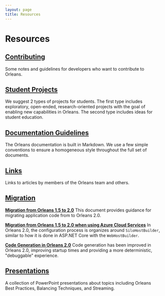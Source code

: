 ```yaml
---
layout: page
title: Resources
---
```

# Resources

## [Contributing](contributing.md)

Some notes and guidelines for developers who want to contribute to Orleans.

## [Student Projects](student_projects.md)

We suggest 2 types of projects for students.
The first type includes exploratory, open-ended, research-oriented projects with the goal of enabling new capabilities in Orleans.
The second type includes ideas for student education.

## [Documentation Guidelines](documentation_guidelines.md)

The Orleans documentation is built in Markdown.
We use a few simple conventions to ensure a homogeneous style throughout the full set of documents.

## [Links](links.md)

Links to articles by members of the Orleans team and others.

## [Migration](migration/toc.yml)

**[Migration from Orleans 1.5 to 2.0](migration/migration1.5.md)**
This document provides guidance for migrating application code from to Orleans 2.0.

**[Migration from Orleans 1.5 to 2.0 when using Azure Cloud Services](migration/migrationAzure2.0.md)**
In Orleans 2.0, the configuration process is organizes around `SiloHostBuilder`, similar to how it is done in ASP.NET Core with the `WebHostBuilder`.

**[Code Generation in Orleans 2.0](migration/codegen.md)**
Code generation has been improved in Orleans 2.0, improving startup times and providing a more deterministic, "debuggable" experience.

## [Presentations](presentations/index.md)

A collection of PowerPoint presentations about topics including Orleans Best Practices, Balancing Techniques, and Streaming.
